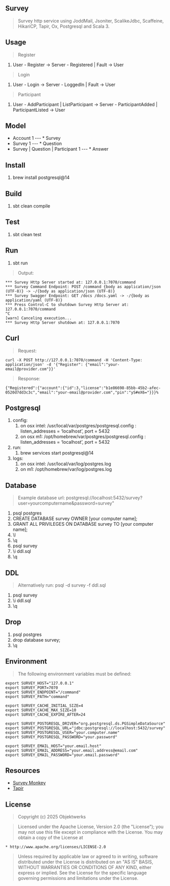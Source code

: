 Survey
------
>Survey http service using JoddMail, Jsoniter, ScalikeJdbc, Scaffeine, HikariCP, Tapir, Ox, Postgresql and Scala 3.

Usage
-----
>Register
1. User - Register -> Server - Registered | Fault -> User
>Login
1. User - Login -> Server - LoggedIn | Fault -> User
>Participant
1. User - AddParticipant | ListParticipant -> Server - ParticipantAdded | ParticipantListed -> User

Model
-----
* Account 1 --- * Survey
* Survey 1 --- * Question
* Survey | Question | Participant 1 --- * Answer

Install
-------
1. brew install postgresql@14

Build
-----
1. sbt clean compile

Test
----
1. sbt clean test

Run
---
1. sbt run
>Output:
```
*** Survey Http Server started at: 127.0.0.1:7070/command
*** Survey Command Endpoint: POST /command {body as application/json (UTF-8)} -> -/{body as application/json (UTF-8)}
*** Survey Swagger Endpoint: GET /docs /docs.yaml -> -/{body as application/yaml (UTF-8)}
*** Press Control-C to shutdown Survey Http Server at: 127.0.0.1:7070/command
^C
[warn] Canceling execution...
*** Survey Http Server shutdown at: 127.0.0.1:7070
```

Curl
----
>Request:
```
curl -X POST http://127.0.0.1:7070/command -H 'Content-Type: application/json' -d '{"Register": {"email":"your-email@provider.com"}}'
```
>Response:
```
{"Registered":{"account":{"id":3,"license":"b1e86698-85bb-45b2-afec-0520d7dd3c3c","email":"your-email@provider.com","pin":"yS#eX6="}}}%  
```

Postgresql
----------
1. config:
    1. on osx intel: /usr/local/var/postgres/postgresql.config : listen_addresses = ‘localhost’, port = 5432
    2. on osx m1: /opt/homebrew/var/postgres/postgresql.config : listen_addresses = ‘localhost’, port = 5432
2. run:
    1. brew services start postgresql@14
3. logs:
    1. on osx intel: /usr/local/var/log/postgres.log
    2. on m1: /opt/homebrew/var/log/postgres.log

Database
--------
>Example database url: postgresql://localhost:5432/survey?user=yourcomputername&password=survey"
1. psql postgres
2. CREATE DATABASE survey OWNER [your computer name];
3. GRANT ALL PRIVILEGES ON DATABASE survey TO [your computer name];
4. \l
5. \q
6. psql survey
7. \i ddl.sql
8. \q

DDL
---
>Alternatively run: psql -d survey -f ddl.sql
1. psql survey
2. \i ddl.sql
3. \q

Drop
----
1. psql postgres
2. drop database survey;
3. \q

Environment
-----------
>The following environment variables must be defined:
```
export SURVEY_HOST="127.0.0.1"
export SURVEY_PORT=7070
export SURVEY_ENDPOINT="/command"
export SURVEY_PATH="command"

export SURVEY_CACHE_INITIAL_SIZE=4
export SURVEY_CACHE_MAX_SIZE=10
export SURVEY_CACHE_EXPIRE_AFTER=24

export SURVEY_POSTGRESQL_DRIVER="org.postgresql.ds.PGSimpleDataSource"
export SURVEY_POSTGRESQL_URL="jdbc:postgresql://localhost:5432/survey"
export SURVEY_POSTGRESQL_USER="your.computer.name"
export SURVEY_POSTGRESQL_PASSWORD="your.password"

export SURVEY_EMAIL_HOST="your.email.host"
export SURVEY_EMAIL_ADDRESS="your.email.address@email.com"
export SURVEY_EMAIL_PASSWORD="your.email.password"
```

Resources
---------
* [Survey Monkey](https://www.surveymonkey.com/mp/survey-question-types/)
* [Tapir](https://tapir.softwaremill.com/en/latest/)

License
-------
>Copyright (c) 2025 Objektwerks

>Licensed under the Apache License, Version 2.0 (the "License");
you may not use this file except in compliance with the License.
You may obtain a copy of the License at

    * http://www.apache.org/licenses/LICENSE-2.0

>Unless required by applicable law or agreed to in writing, software
distributed under the License is distributed on an "AS IS" BASIS,
WITHOUT WARRANTIES OR CONDITIONS OF ANY KIND, either express or implied.
See the License for the specific language governing permissions and
limitations under the License.